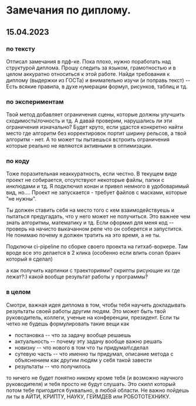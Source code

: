 # Замечания по диплому. 

## 15.04.2023

### по тексту

Отписал замечания в пдф-ке. 
Пока плохо, нужно поработать над структурой диплома. 
Прошу следить за языком, грамотностью и в целом аккуратно относиться к этой работе.
Найди требования к диплому (выдержки из ГОСТа) и внимательно изучи (и поправь текст) -- Есть всякие правила, в духе нумерации формул, рисунков, таблиц и тд.

### по экспериментам

Твой метод добавляет ограничения сцены, которые должны улучшить сходимость\точность и тд. А давай проверим, нарушались ли эти ограничения изначально?
Будет круто, если удастся конкретно найти место где алгоритм без корректировок портит ширину рельсов, а твой алгоритм - нет.
А то может ты пытаешься встроить ограничения которые реально не являются активными в оптимизации.

### по коду

Тоже поразительная неаккуратность, если честно. 
В текущем виде проект не собирается, отсутствуют некоторые файлы, папки с инклюдами и тд.
Я подключил конан и привел немного в удобоваримый вид, но....
Проект не запускается  - требует файлов с масками, которые "не нужны". 

Ты должен ставить себя на место того с кем взаимодействуешь и пытаться предугадать, что у него может не получиться. 
Это важнее чем знать алгоритмы, математику и тд. 
Если оформил для меня код -- проверь на начисто выкачанном репе что он соберется и запустится. 
Не понимаю почему я должен тратить на это время, а не ты.

Подключи сi-pipeline по сборке своего проекта на гитхаб-воркере. 
Там вроде все это делается в 2 клика (особенно если влить conan бранч который я сделал)

а как получить картинки с траекториями? скрипты рисующие их где лежат?:)
какой вообще результат работы у программы?


### в целом

Смотри, важная идея диплома в том, чтобы тебя научить докладывать результаты своей работы другим людям.
Это может быть твой руководитель, коллеги, ученые на конференции, президент.
Если ты четко не будешь формулировать такие вещи как 

* постановка -- что за задачу вообще решаешь
* актуальность -- почему эту задачу вообще важно решать
* новизну -- что нового в том что ты придумал\сделал
* сутевую часть -- что именно ты придумал, описание метода с объяснением как другим людям у себя такой завести
* результаты -- что получилось

то ничего не будет понятно никому кроме тебя (и возможно научного руководителя) и тебя просто не будут слушать.
Это скилл который потом тебе пригодится буквально, в любой области.
Не важно пойдешь ли ты в АЙТИ, КРИПТУ, НАУКУ, ГЕЙМДЕВ или РОБОТОТЕХНИКУ.
